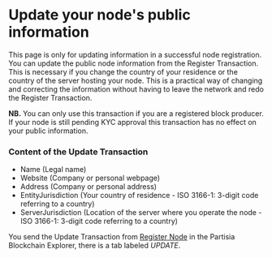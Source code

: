 # Update your node's public information

This page is only for updating information in a successful node registration. You can update the public node information from the Register Transaction. This is necessary if you change the country of your residence or the country of the server hosting your node. This is a practical way of changing and correcting the information without having to leave the network and redo the Register Transaction.

**NB.** You can only use this transaction if you are a registered block producer. If your node is still pending KYC approval this transaction has no effect on your public information.

### Content of the Update Transaction

- Name (Legal name)
- Website (Company or personal webpage)
- Address (Company or personal address)
- EntityJurisdiction (Your country of residence - ISO 3166-1: 3-digit code referring to a country)
- ServerJurisdiction (Location of the server where you operate the node - ISO 3166-1: 3-digit code referring to a country)

You send the Update Transaction from [Register Node](https://mpcexplorer.com/node-register) in the Partisia Blockchain Explorer, there is a tab labeled *UPDATE*.
